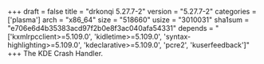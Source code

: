 +++
draft = false
title = "drkonqi 5.27.7-2"
version = "5.27.7-2"
categories = ['plasma']
arch = "x86_64"
size = "518660"
usize = "3010031"
sha1sum = "e706e6d4b35383acd97f2b0e8f3ac040afa54331"
depends = "['kxmlrpcclient>=5.109.0', 'kidletime>=5.109.0', 'syntax-highlighting>=5.109.0', 'kdeclarative>=5.109.0', 'pcre2', 'kuserfeedback']"
+++
The KDE Crash Handler.